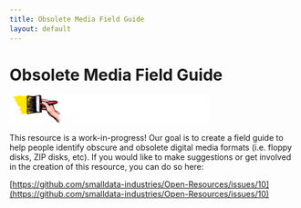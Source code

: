 ```yaml
---
title: Obsolete Media Field Guide
layout: default
---
```


# Obsolete Media Field Guide
![under construction animated gif](/assets/img/BaBajaMesa3235construct.gif)

This resource is a work-in-progress! Our goal is to create a field guide to help people identify obscure and obsolete digital media formats (i.e. floppy disks, ZIP disks, etc). If you would like to make suggestions or get involved in the creation of this resource, you can do so here:

[https://github.com/smalldata-industries/Open-Resources/issues/10](https://github.com/smalldata-industries/Open-Resources/issues/10)